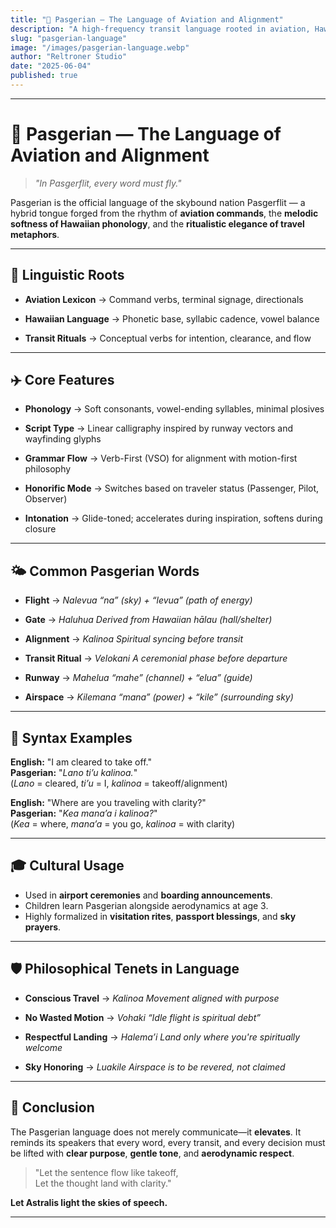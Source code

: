 ```yaml
---
title: "🛫 Pasgerian — The Language of Aviation and Alignment"
description: "A high-frequency transit language rooted in aviation, Hawaiian phonetics, and spiritual clarity, spoken by the people of Pasgerflit."
slug: "pasgerian-language"
image: "/images/pasgerian-language.webp"
author: "Reltroner Studio"
date: "2025-06-04"
published: true
---
```


---

# 🛫 Pasgerian — The Language of Aviation and Alignment

> *"In Pasgerflit, every word must fly."*

Pasgerian is the official language of the skybound nation Pasgerflit — a hybrid tongue forged from the rhythm of **aviation commands**, the **melodic softness of Hawaiian phonology**, and the **ritualistic elegance of travel metaphors**.

---

## 📘 Linguistic Roots

* **Aviation Lexicon**
  → Command verbs, terminal signage, directionals

* **Hawaiian Language**
  → Phonetic base, syllabic cadence, vowel balance

* **Transit Rituals**
  → Conceptual verbs for intention, clearance, and flow

---

## ✈️ Core Features

* **Phonology**
  → Soft consonants, vowel-ending syllables, minimal plosives

* **Script Type**
  → Linear calligraphy inspired by runway vectors and wayfinding glyphs

* **Grammar Flow**
  → Verb-First (VSO) for alignment with motion-first philosophy

* **Honorific Mode**
  → Switches based on traveler status (Passenger, Pilot, Observer)

* **Intonation**
  → Glide-toned; accelerates during inspiration, softens during closure

---

## 🌤️ Common Pasgerian Words

* **Flight** → *Nalevua*
  *“na” (sky) + “levua” (path of energy)*

* **Gate** → *Haluhua*
  *Derived from Hawaiian *hālau* (hall/shelter)*

* **Alignment** → *Kalinoa*
  *Spiritual syncing before transit*

* **Transit Ritual** → *Velokani*
  *A ceremonial phase before departure*

* **Runway** → *Mahelua*
  *“mahe” (channel) + “elua” (guide)*

* **Airspace** → *Kilemana*
  *“mana” (power) + “kile” (surrounding sky)*

---

## 🧭 Syntax Examples

**English:** "I am cleared to take off."  
**Pasgerian:** "*Lano ti’u kalinoa.*"  
(*Lano* = cleared, *ti’u* = I, *kalinoa* = takeoff/alignment)

**English:** "Where are you traveling with clarity?"  
**Pasgerian:** "*Kea mana’a i kalinoa?*"  
(*Kea* = where, *mana’a* = you go, *kalinoa* = with clarity)

---

## 🎓 Cultural Usage

- Used in **airport ceremonies** and **boarding announcements**.
- Children learn Pasgerian alongside aerodynamics at age 3.
- Highly formalized in **visitation rites**, **passport blessings**, and **sky prayers**.

---

## 🛡️ Philosophical Tenets in Language

* **Conscious Travel** → *Kalinoa*
  *Movement aligned with purpose*

* **No Wasted Motion** → *Vohaki*
  *“Idle flight is spiritual debt”*

* **Respectful Landing** → *Halema’i*
  *Land only where you're spiritually welcome*

* **Sky Honoring** → *Luakile*
  *Airspace is to be revered, not claimed*

---

## 📌 Conclusion

The Pasgerian language does not merely communicate—it **elevates**. It reminds its speakers that every word, every transit, and every decision must be lifted with **clear purpose**, **gentle tone**, and **aerodynamic respect**.

> "Let the sentence flow like takeoff,  
> Let the thought land with clarity."

**Let Astralis light the skies of speech.**

---
